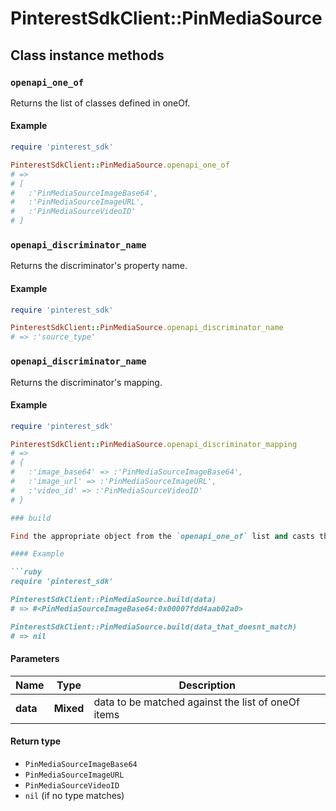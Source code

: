 # PinterestSdkClient::PinMediaSource

## Class instance methods

### `openapi_one_of`

Returns the list of classes defined in oneOf.

#### Example

```ruby
require 'pinterest_sdk'

PinterestSdkClient::PinMediaSource.openapi_one_of
# =>
# [
#   :'PinMediaSourceImageBase64',
#   :'PinMediaSourceImageURL',
#   :'PinMediaSourceVideoID'
# ]
```

### `openapi_discriminator_name`

Returns the discriminator's property name.

#### Example

```ruby
require 'pinterest_sdk'

PinterestSdkClient::PinMediaSource.openapi_discriminator_name
# => :'source_type'
```

### `openapi_discriminator_name`

Returns the discriminator's mapping.

#### Example

```ruby
require 'pinterest_sdk'

PinterestSdkClient::PinMediaSource.openapi_discriminator_mapping
# =>
# {
#   :'image_base64' => :'PinMediaSourceImageBase64',
#   :'image_url' => :'PinMediaSourceImageURL',
#   :'video_id' => :'PinMediaSourceVideoID'
# }

### build

Find the appropriate object from the `openapi_one_of` list and casts the data into it.

#### Example

```ruby
require 'pinterest_sdk'

PinterestSdkClient::PinMediaSource.build(data)
# => #<PinMediaSourceImageBase64:0x00007fdd4aab02a0>

PinterestSdkClient::PinMediaSource.build(data_that_doesnt_match)
# => nil
```

#### Parameters

| Name | Type | Description |
| ---- | ---- | ----------- |
| **data** | **Mixed** | data to be matched against the list of oneOf items |

#### Return type

- `PinMediaSourceImageBase64`
- `PinMediaSourceImageURL`
- `PinMediaSourceVideoID`
- `nil` (if no type matches)

